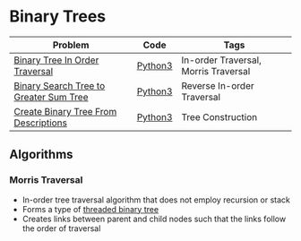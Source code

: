# Binary Trees

| Problem                                                                                                                     | Code                              | Tags                                 |
|-----------------------------------------------------------------------------------------------------------------------------|-----------------------------------|--------------------------------------|
| [Binary Tree In Order Traversal](https://leetcode.com/problems/binary-tree-inorder-traversal/)                              | [Python3](./inorder_traversal.py) | In-order Traversal, Morris Traversal |
| [Binary Search Tree to Greater Sum Tree](https://leetcode.com/problems/binary-search-tree-to-greater-sum-tree/description/) | [Python3](./bst_to_gst.py)        | Reverse In-order Traversal           |
| [Create Binary Tree From Descriptions](https://leetcode.com/problems/create-binary-tree-from-descriptions) | [Python3](./create_binary_tree.py)        | Tree Construction           |

## Algorithms

### Morris Traversal
- In-order tree traversal algorithm that does not employ recursion or stack
- Forms a type of [threaded binary tree](https://en.wikipedia.org/wiki/Threaded_binary_tree)
- Creates links between parent and child nodes such that the links follow the order of traversal 